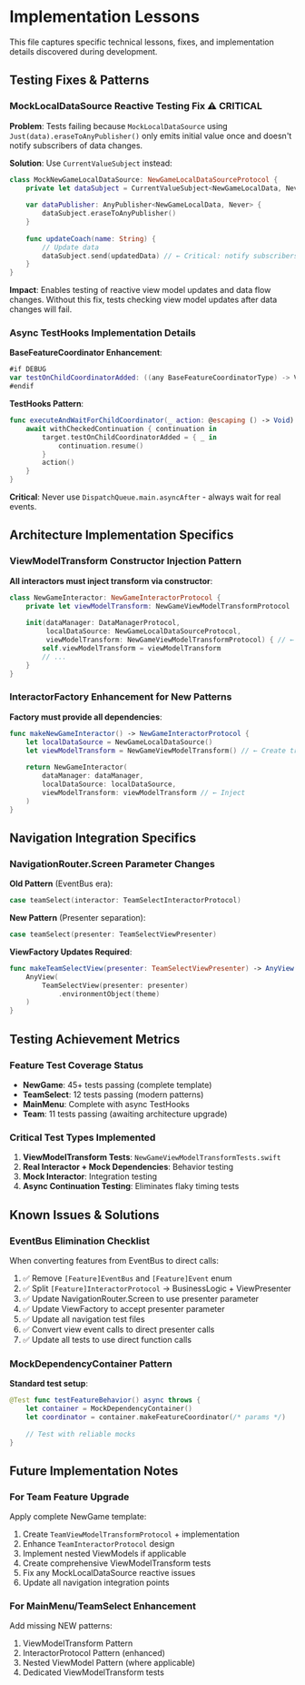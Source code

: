 # Implementation Lessons

This file captures specific technical lessons, fixes, and implementation details discovered during development.

## Testing Fixes & Patterns

### MockLocalDataSource Reactive Testing Fix ⚠️ CRITICAL
**Problem**: Tests failing because `MockLocalDataSource` using `Just(data).eraseToAnyPublisher()` only emits initial value once and doesn't notify subscribers of data changes.

**Solution**: Use `CurrentValueSubject` instead:
```swift
class MockNewGameLocalDataSource: NewGameLocalDataSourceProtocol {
    private let dataSubject = CurrentValueSubject<NewGameLocalData, Never>(/* initial */)
    
    var dataPublisher: AnyPublisher<NewGameLocalData, Never> {
        dataSubject.eraseToAnyPublisher()
    }
    
    func updateCoach(name: String) {
        // Update data
        dataSubject.send(updatedData) // ← Critical: notify subscribers
    }
}
```

**Impact**: Enables testing of reactive view model updates and data flow changes. Without this fix, tests checking view model updates after data changes will fail.

### Async TestHooks Implementation Details
**BaseFeatureCoordinator Enhancement**:
```swift
#if DEBUG
var testOnChildCoordinatorAdded: ((any BaseFeatureCoordinatorType) -> Void)?
#endif
```

**TestHooks Pattern**:
```swift
func executeAndWaitForChildCoordinator(_ action: @escaping () -> Void) async {
    await withCheckedContinuation { continuation in
        target.testOnChildCoordinatorAdded = { _ in
            continuation.resume()
        }
        action()
    }
}
```

**Critical**: Never use `DispatchQueue.main.asyncAfter` - always wait for real events.

## Architecture Implementation Specifics

### ViewModelTransform Constructor Injection Pattern
**All interactors must inject transform via constructor**:
```swift
class NewGameInteractor: NewGameInteractorProtocol {
    private let viewModelTransform: NewGameViewModelTransformProtocol
    
    init(dataManager: DataManagerProtocol,
         localDataSource: NewGameLocalDataSourceProtocol,
         viewModelTransform: NewGameViewModelTransformProtocol) { // ← Inject
        self.viewModelTransform = viewModelTransform
        // ...
    }
}
```

### InteractorFactory Enhancement for New Patterns
**Factory must provide all dependencies**:
```swift
func makeNewGameInteractor() -> NewGameInteractorProtocol {
    let localDataSource = NewGameLocalDataSource()
    let viewModelTransform = NewGameViewModelTransform() // ← Create transform
    
    return NewGameInteractor(
        dataManager: dataManager,
        localDataSource: localDataSource,
        viewModelTransform: viewModelTransform // ← Inject
    )
}
```

## Navigation Integration Specifics

### NavigationRouter.Screen Parameter Changes
**Old Pattern** (EventBus era):
```swift
case teamSelect(interactor: TeamSelectInteractorProtocol)
```

**New Pattern** (Presenter separation):
```swift
case teamSelect(presenter: TeamSelectViewPresenter)
```

**ViewFactory Updates Required**:
```swift
func makeTeamSelectView(presenter: TeamSelectViewPresenter) -> AnyView {
    AnyView(
        TeamSelectView(presenter: presenter)
            .environmentObject(theme)
    )
}
```

## Testing Achievement Metrics

### Feature Test Coverage Status
- **NewGame**: 45+ tests passing (complete template)
- **TeamSelect**: 12 tests passing (modern patterns)  
- **MainMenu**: Complete with async TestHooks
- **Team**: 11 tests passing (awaiting architecture upgrade)

### Critical Test Types Implemented
1. **ViewModelTransform Tests**: `NewGameViewModelTransformTests.swift`
2. **Real Interactor + Mock Dependencies**: Behavior testing
3. **Mock Interactor**: Integration testing
4. **Async Continuation Testing**: Eliminates flaky timing tests

## Known Issues & Solutions

### EventBus Elimination Checklist
When converting features from EventBus to direct calls:
1. ✅ Remove `[Feature]EventBus` and `[Feature]Event` enum
2. ✅ Split `[Feature]InteractorProtocol` → BusinessLogic + ViewPresenter  
3. ✅ Update NavigationRouter.Screen to use presenter parameter
4. ✅ Update ViewFactory to accept presenter parameter
5. ✅ Update all navigation test files
6. ✅ Convert view event calls to direct presenter calls
7. ✅ Update all tests to use direct function calls

### MockDependencyContainer Pattern
**Standard test setup**:
```swift
@Test func testFeatureBehavior() async throws {
    let container = MockDependencyContainer()
    let coordinator = container.makeFeatureCoordinator(/* params */)
    
    // Test with reliable mocks
}
```

## Future Implementation Notes

### For Team Feature Upgrade
Apply complete NewGame template:
1. Create `TeamViewModelTransformProtocol` + implementation
2. Enhance `TeamInteractorProtocol` design  
3. Implement nested ViewModels if applicable
4. Create comprehensive ViewModelTransform tests
5. Fix any MockLocalDataSource reactive issues
6. Update all navigation integration points

### For MainMenu/TeamSelect Enhancement  
Add missing NEW patterns:
1. ViewModelTransform Pattern
2. InteractorProtocol Pattern (enhanced)
3. Nested ViewModel Pattern (where applicable)
4. Dedicated ViewModelTransform tests 
